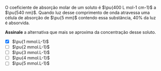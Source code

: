 O coeficiente de absorção molar de um soluto é $\pu{400 L mol-1 cm-1}$ a $\pu{540 nm}$. Quando luz desse comprimento de onda atravessa uma célula de absorção de $\pu{5 mm}$ contendo essa substância, $40\%$ da luz é absorvida.

**Assinale** a alternativa que mais se aproxima da concentração desse soluto.

- [x] $\pu{1 mmol.L-1}$
- [ ] $\pu{2 mmol.L-1}$
- [ ] $\pu{3 mmol.L-1}$
- [ ] $\pu{4 mmol.L-1}$
- [ ] $\pu{5 mmol.L-1}$
